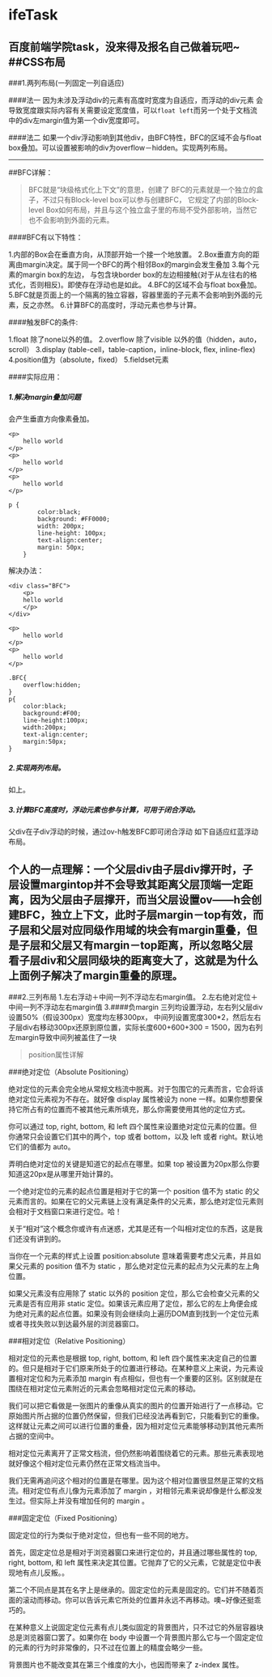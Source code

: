 # ifeTask
百度前端学院task，没来得及报名自己做着玩吧~
##CSS布局
---
###1.两列布局(一列固定一列自适应)

####法一
因为未涉及浮动div的元素有高度时宽度为自适应，而浮动的div元素
会导致宽度跟实际内容有关需要设定宽度值，可以`float left`而另一个处于文档流中的div左margin值为第一个div宽度即可。

####法二
如果一个div浮动影响到其他div，由BFC特性，BFC的区域不会与float box叠加。可以设置被影响的div为overflow－hidden。实现两列布局。

---
##BFC详解：
>BFC就是“块级格式化上下文”的意思，创建了 BFC的元素就是一个独立的盒子，不过只有Block-level box可以参与创建BFC， 它规定了内部的Block-level Box如何布局，并且与这个独立盒子里的布局不受外部影响，当然它也不会影响到外面的元素。

####BFC有以下特性：

1.内部的Box会在垂直方向，从顶部开始一个接一个地放置。  2.Box垂直方向的距离由margin决定。属于同一个BFC的两个相邻Box的margin会发生叠加  3.每个元素的margin box的左边， 与包含块border box的左边相接触(对于从左往右的格式化，否则相反)。即使存在浮动也是如此。  4.BFC的区域不会与float box叠加。
  5.BFC就是页面上的一个隔离的独立容器，容器里面的子元素不会影响到外面的元素，反之亦然。
  6.计算BFC的高度时，浮动元素也参与计算。

####触发BFC的条件:

1.float 除了none以外的值。  2.overflow 除了visible 以外的值（hidden，auto，scroll）
  3.display (table-cell，table-caption，inline-block, flex, inline-flex)  4.position值为（absolute，fixed）  5.fieldset元素

####实际应用：

##### 1.解决margin叠加问题 

会产生垂直方向像素叠加。
```
<p>
    hello world
</p>
<p>
    hello world
</p>
<p>
    hello world
</p>

p {
        color:black;
        background: #FF0000;
        width: 200px;
        line-height: 100px;
        text-align:center;
        margin: 50px;
    }

```
解决办法：

```
<div class="BFC">
    <p>
    hello world
    </p>
</div>
 
<p>
    hello world
</p>
<p>
    hello world
</p>

.BFC{
    overflow:hidden;
}
p{
    color:black;
    background:#F00;
    line-height:100px;
    width:200px;
    text-align:center;
    margin:50px;
}
```
##### 2.实现两列布局。

如上。

##### 3.计算BFC高度时，浮动元素也参与计算，可用于闭合浮动。

父div在子div浮动的时候，通过ov-h触发BFC即可闭合浮动
如下自适应红蓝浮动布局。

个人的一点理解：一个父层div由子层div撑开时，子层设置margintop并不会导致其距离父层顶端一定距离，因为父层由子层撑开，而当父层设置ov——h会创建BFC，独立上下文，此时子层margin－top有效，而子层和父层对应同级作用域的块会有margin重叠，但是子层和父层又有margin－top距离，所以忽略父层看子层div和父层同级块的距离变大了，这就是为什么上面例子解决了margin重叠的原理。
---

###2.三列布局
1.左右浮动＋中间一列不浮动左右margin值。
2.左右绝对定位＋中间一列不浮动左右margin值
3.####负margin
三列均设置浮动，左右列父层div设置50%（假设300px）宽度均左移300px，
中间列设置宽度300*2，然后左右子层div右移动300px还原到原位置，实际长度600+600+300 = 1500，因为右列左margin导致中间列被盖住了一块


>position属性详解

###绝对定位（Absolute Positioning）

绝对定位的元素会完全地从常规文档流中脱离。对于包围它的元素而言，它会将该绝对定位元素视为不存在。就好像 display 属性被设为 none 一样。如果你想要保持它所占有的位置而不被其他元素所填充，那么你需要使用其他的定位方式。

你可以通过 top, right, bottom, 和 left 四个属性来设置绝对定位元素的位置。但你通常只会设置它们其中的两个，top 或者 bottom，以及 left 或者 right。默认地它们的值都为 auto。

弄明白绝对定位的关键是知道它的起点在哪里。如果 top 被设置为20px那么你要知道这20px是从哪里开始计算的。

一个绝对定位的元素的起点位置是相对于它的第一个 position 值不为 static 的父元素而言的。如果在它的父元素链上没有满足条件的父元素，那么绝对定位元素则会相对于文档窗口来进行定位。哈！

关于“相对”这个概念你或许有点迷惑，尤其是还有一个叫相对定位的东西，这是我们还没有讲到的。

当你在一个元素的样式上设置 position:absolute 意味着需要考虑父元素，并且如果父元素的 position 值不为 static ，那么绝对定位元素的起点为父元素的左上角位置。

如果父元素没有应用除了 static 以外的 position 定位，那么它会检查父元素的父元素是否有应用非 static 定位。如果该元素应用了定位，那么它的左上角便会成为绝对元素的起点位置。如果没有则会继续向上遍历DOM直到找到一个定位元素或者寻找失败以到达最外层的浏览器窗口。

###相对定位（Relative Positioning）

相对定位的元素也是根据 top, right, bottom, 和 left 四个属性来决定自己的位置的。但只是相对于它们原来所处于的位置进行移动。在某种意义上来说，为元素设置相对定位和为元素添加 margin 有点相似，但也有一个重要的区别。区别就是在围绕在相对定位元素附近的元素会忽略相对定位元素的移动。

我们可以把它看做是一张图片的重像从真实的图片的位置开始进行了一点移动。它原始图片所占据的位置仍然保留，但我们已经没法再看到它，只能看到它的重像。这样就让元素之间可以进行位置的重叠，因为相对定位元素能够移动到其他元素所占据的空间中。

相对定位元素离开了正常文档流，但仍然影响着围绕着它的元素。那些元素表现地就好像这个相对定位元素仍然在正常文档流当中。

我们无需再追问这个相对的位置是在哪里。因为这个相对位置很显然是正常的文档流。相对定位有点儿像为元素添加了 margin ，对相邻元素来说却像是什么都没发生过。但实际上并没有增加任何的 margin 。

###固定定位（Fixed Positioning）

固定定位的行为类似于绝对定位，但也有一些不同的地方。

首先，固定定位总是相对于浏览器窗口来进行定位的，并且通过哪些属性的 top, right, bottom, 和 left 属性来决定其位置。它抛弃了它的父元素，它就是定位中表现地有点儿反叛。。

第二个不同点是其在名字上是继承的。固定定位的元素是固定的。它们并不随着页面的滚动而移动。你可以告诉元素它所处的位置并永远不再移动。噢~好像还挺乖巧的。

在某种意义上说固定定位元素有点儿类似固定的背景图片，只不过它的外层容器块总是浏览器窗口罢了。如果你在 body 中设置一个背景图片那么它与一个固定定位的元素的行为时非常像的，只不过在位置上的精度会略少一些。

背景图片也不能改变其在第三个维度的大小，也因而带来了 z-index 属性。
